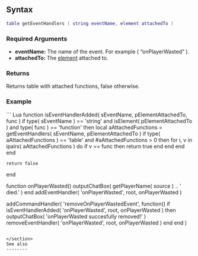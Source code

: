 Syntax
------

``` lua
table getEventHandlers ( string eventName, element attachedTo )
```

### Required Arguments

-   **eventName:** The name of the event. For example ( “onPlayerWasted” ).
-   **attachedTo:** The [element](/element.md "wikilink") attached to.

### Returns

Returns table with attached functions, false otherwise.

### Example

<section name="Server" class="server" show="true">
``` Lua
function isEventHandlerAdded( sEventName, pElementAttachedTo, func )
    if 
        type( sEventName ) == 'string' and 
        isElement( pElementAttachedTo ) and 
        type( func ) == 'function' 
    then
        local aAttachedFunctions = getEventHandlers( sEventName, pElementAttachedTo )
        if type( aAttachedFunctions ) == 'table' and #aAttachedFunctions > 0 then
            for i, v in ipairs( aAttachedFunctions ) do
                if v == func then
                    return true
                end
            end
        end
    end

    return false
end

function onPlayerWasted()
    outputChatBox( getPlayerName( source ) .. ' died.' )
end
addEventHandler( 'onPlayerWasted', root, onPlayerWasted )

addCommandHandler( 'removeOnPlayerWastedEvent',
    function()
        if isEventHandlerAdded( 'onPlayerWasted', root, onPlayerWasted ) then
            outputChatBox( 'onPlayerWasted succesfully removed!' )
            removeEventHandler( 'onPlayerWasted', root, onPlayerWasted )
        end
    end
)
```

</section>
See also
--------
